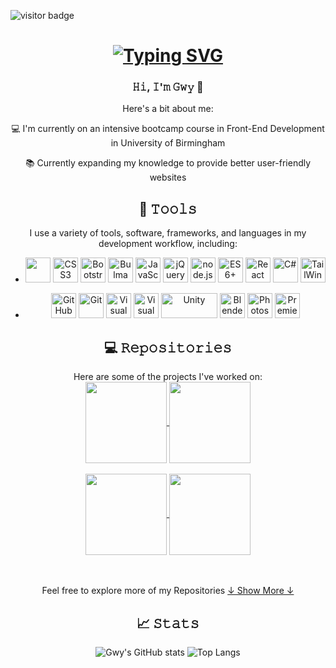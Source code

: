 ![visitor badge](https://visitor-badge.laobi.icu/badge?page_id=lunar-potato.visitor-badge&left_color=#eed49f&right_color=pink&left_text=visitors)

<h1 align = "center">
<a href="https://git.io/typing-svg"><img src="https://readme-typing-svg.demolab.com?font=Fira+Code&pause=1000&color=E5C890&center=true&vCenter=true&multiline=true&width=435&height=60&lines=Hi!+I'm+Lunar-potato+%F0%9F%8C%99;Welcome+to+my+profile+%3AD" alt="Typing SVG" /></a>
</h1>

<h3 align = "center">𝙷𝚒, 𝙸'𝚖 𝙶𝚠𝚢 👾</h3>
<p align = "center">Here's a bit about me:</p>

<p align = "center">💻 I'm currently on an intensive bootcamp course in Front-End Development in University of Birmingham</p> 
<p align = "center">📚 Currently expanding my knowledge to provide better user-friendly websites </p>

<h2 align="center">🔧 𝚃𝚘𝚘𝚕𝚜</h2>
<div align="center">
  I use a variety of tools, software, frameworks, and languages in my development workflow, including:

  <br>

 - <img src = "https://upload.wikimedia.org/wikipedia/commons/3/38/HTML5_Badge.svg" height="40" width="40"> <img src = "https://upload.wikimedia.org/wikipedia/commons/6/62/CSS3_logo.svg" height="40" width="40" alt="CSS3"> <img src = "https://upload.wikimedia.org/wikipedia/commons/b/b2/Bootstrap_logo.svg" height="40" width="40" alt="Bootstrap"> <img src = "https://cdn.worldvectorlogo.com/logos/bulma.svg" height="40" width="40" alt="Bulma"> <img src = "https://upload.wikimedia.org/wikipedia/commons/9/99/Unofficial_JavaScript_logo_2.svg" height="40" width="40" alt="JavaScript"> <img src = "https://www.svgrepo.com/show/452242/jquery.svg" height="40" width="40" alt="jQuery"> <img src = "https://seeklogo.com/images/N/nodejs-logo-FBE122E377-seeklogo.com.png" height="40" width="40" alt="node.js"> <img src = "https://markpollmann.com/static/92d2543093bad281e896e88457a28198/fc32b/es6.webp" height="40" width="40" alt="ES6+"> <img src = "https://upload.wikimedia.org/wikipedia/commons/a/a7/React-icon.svg" height="40" width="40" alt="React"> <img src = "https://upload.wikimedia.org/wikipedia/commons/b/bd/Logo_C_sharp.svg" height="40" width="40" alt="C#"> <img src = "https://upload.wikimedia.org/wikipedia/commons/d/d5/Tailwind_CSS_Logo.svg" height="40" width="40" alt="TailWind CSS">
 
- <img src = "https://github.githubassets.com/images/modules/logos_page/GitHub-Mark.png" height="40" width="40" alt="GitHub"> <img src = "https://upload.wikimedia.org/wikipedia/commons/3/3f/Git_icon.svg" height="40" width="40" alt="Git"> <img src = "https://upload.wikimedia.org/wikipedia/commons/9/9a/Visual_Studio_Code_1.35_icon.svg" height="40" width="40" alt="Visual Studio Code"> <img src = "https://upload.wikimedia.org/wikipedia/commons/5/59/Visual_Studio_Icon_2019.svg" height="40" width="40" alt="Visual Studio"> <img src = "https://upload.wikimedia.org/wikipedia/commons/c/c4/Unity_2021.svg" height="40" width="90" alt="Unity"> <img src = "https://upload.wikimedia.org/wikipedia/commons/0/0c/Blender_logo_no_text.svg" height="40" width="40" alt="Blender"> <img src = "https://upload.wikimedia.org/wikipedia/commons/a/af/Adobe_Photoshop_CC_icon.svg" height="40" width="40" alt="Photoshop"> <img src = "https://upload.wikimedia.org/wikipedia/commons/4/40/Adobe_Premiere_Pro_CC_icon.svg" height="40" width="40" alt="Premiere Pro">
  
</div>

<h2 align="center">💻 𝚁𝚎𝚙𝚘𝚜𝚒𝚝𝚘𝚛𝚒𝚎𝚜</h2>
<div align = "center">
Here are some of the projects I've worked on:

</br>

<a href="https://github.com/lunar-potato/react-portfolio">
  <img align="center" height="130" src="https://github-readme-stats.vercel.app/api/pin/?username=lunar-potato&repo=react-portfolio&theme=ayu-mirage&border_color=e5c890" />
</a>
<a href="https://github.com/lunar-potato/gamma-movies">
  <img align="center" height="130" src="https://github-readme-stats.vercel.app/api/pin/?username=lunar-potato&repo=gamma-movies&theme=ayu-mirage&border_color=e5c890" />
</a>
<br/><br/>
<a href="https://github.com/lunar-potato/daily-planner-app">
  <img align="center" height="130" src="https://github-readme-stats.vercel.app/api/pin/?username=lunar-potato&repo=daily-planner-app&theme=ayu-mirage&border_color=e5c890" />
</a>
<a href="https://github.com/lunar-potato/coding-quiz">
  <img align="center" height="130" src="https://github-readme-stats.vercel.app/api/pin/?username=lunar-potato&repo=coding-quiz&theme=ayu-mirage&border_color=e5c890" />
</a>

<br/><br/>
Feel free to explore more of my Repositories
<a href="https://github.com/lunar-potato?tab=repositories" title="Show Repositories">↓ Show More ↓</a>


<h2 align="center">📈 𝚂𝚝𝚊𝚝𝚜</h2>

![Gwy's GitHub stats](https://github-readme-stats.vercel.app/api?username=lunar-potato&show_icons=true&theme=ayu-mirage&border_color=e5c890) 
![Top Langs](https://github-readme-stats.vercel.app/api/top-langs/?username=lunar-potato&layout=compact&theme=ayu-mirage&border_color=e5c890)

